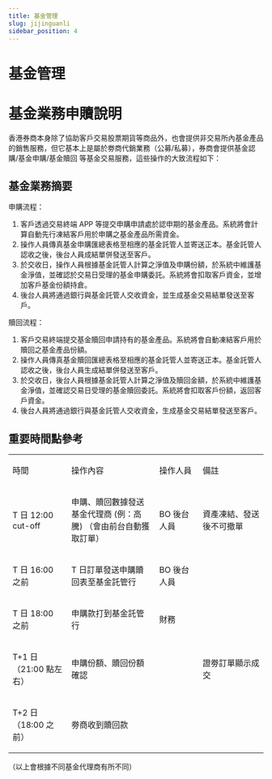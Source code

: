 ```yaml
---
title: 基金管理
slug: jijinguanli
sidebar_position: 4
---
```



# 基金管理

# 基金業務申贖說明

香港券商本身除了協助客戶交易股票期貨等商品外，也會提供非交易所內基金產品的銷售服務，但它基本上是屬於劵商代銷業務（公募/私募），券商會提供基金認購/基金申購/基金贖回 等基金交易服務，這些操作的大致流程如下：

## 基金業務摘要

申購流程：

1. 客戶透過交易終端 APP 等提交申購申請處於認申期的基金產品。系統將會計算自動先行凍結客戶用於申購之基金產品所需資金。
2. 操作人員傳真基金申購匯總表格至相應的基金託管人並寄送正本。基金託管人認收之後，後台人員成結單併發送至客戶。
3. 於交收日，操作人員根據基金託管人計算之淨值及申購份額，於系統中維護基金淨值，並確認於交易日受理的基金申購委託。系統將會扣取客戶資金，並增加客戶基金份額持倉。
4. 後台人員將通過銀行與基金託管人交收資金，並生成基金交易結單發送至客戶。

贖回流程：

1. 客戶交易終端提交基金贖回申請持有的基金產品。系統將會自動凍結客戶用於贖回之基金產品份額。
2. 操作人員傳真基金贖回匯總表格至相應的基金託管人並寄送正本。基金託管人認收之後，後台人員生成結單併發送至客戶。
3. 於交收日，後台人員根據基金託管人計算之淨值及贖回金額，於系統中維護基金淨值，並確認交易日受理的基金贖回委託。系統將會扣取客戶份額，返回客戶資金。
4. 後台人員將通過銀行與基金託管人交收資金，生成基金交易結單發送至客戶。

## <b>重要時間點參考 </b>

<table>
<colgroup>
<col width="159"/>
<col width="306"/>
<col width="138"/>
<col width="217"/>
</colgroup>
<tbody>
<tr><td><p>時間 </p></td><td><p>操作內容 </p></td><td><p>操作人員 </p></td><td><p>備註 </p></td></tr>
<tr><td><p>T 日 12:00 cut-off </p></td><td><p>申購、贖回數據發送基金代理商 (例：高騰) （會由前台自動獲取訂單） </p></td><td><p>BO 後台人員</p></td><td><p>資產凍結、發送後不可撤單 </p></td></tr>
<tr><td><p>T 日 16:00 之前 </p></td><td><p>T 日訂單發送申購贖回表至基金託管行 </p></td><td><p>BO 後台人員</p></td><td></td></tr>
<tr><td><p>T 日 18:00 之前 </p></td><td><p>申購款打到基金託管行 </p></td><td><p>財務 </p></td><td></td></tr>
<tr><td><p>T+1 日（21:00 點左右） </p></td><td><p>申購份額、贖回份額確認 </p></td><td></td><td><p>證劵訂單顯示成交 </p></td></tr>
<tr><td><p>T+2 日（18:00 之前） </p></td><td><p>劵商收到贖回款 </p></td><td></td><td></td></tr>
</tbody>
</table>

（以上會根據不同基金代理商有所不同）

